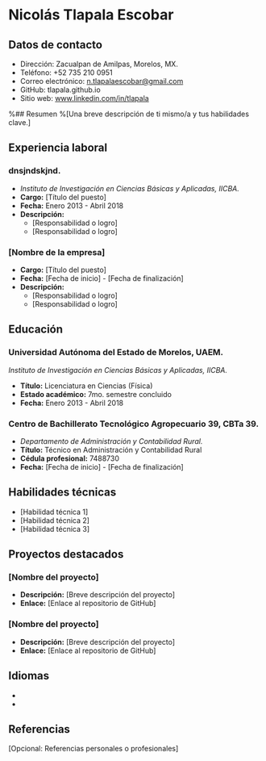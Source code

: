 # Nicolás Tlapala Escobar

## Datos de contacto
- Dirección: Zacualpan de Amilpas, Morelos, MX.
- Teléfono: +52 735 210 0951
- Correo electrónico: n.tlapalaescobar@gmail.com
- GitHub: tlapala.github.io
- Sitio web: www.linkedin.com/in/tlapala

%## Resumen
%[Una breve descripción de ti mismo/a y tus habilidades clave.]


## Experiencia laboral
### dnsjndskjnd.
- *Instituto de Investigación en Ciencias Básicas y Aplicadas, IICBA.*
- **Cargo:** [Título del puesto]
- **Fecha:** Enero 2013 - Abril 2018
- **Descripción:**
  - [Responsabilidad o logro]
  - [Responsabilidad o logro]

### [Nombre de la empresa]
- **Cargo:** [Título del puesto]
- **Fecha:** [Fecha de inicio] - [Fecha de finalización]
- **Descripción:**
  - [Responsabilidad o logro]
  - [Responsabilidad o logro]


## Educación
### Universidad Autónoma del Estado de Morelos, UAEM.
*Instituto de Investigación en Ciencias Básicas y Aplicadas, IICBA.*
- **Título:** Licenciatura en Ciencias (Física)
- **Estado académico:** 7mo. semestre concluido
- **Fecha:** Enero 2013 - Abril 2018

### Centro de Bachillerato Tecnológico Agropecuario 39, CBTa 39.
- *Departamento de Administración y Contabilidad Rural.*
- **Título:** Técnico en Administración y Contabilidad Rural
- **Cédula profesional:** 7488730
- **Fecha:** [Fecha de inicio] - [Fecha de finalización]

## Habilidades técnicas
- [Habilidad técnica 1]
- [Habilidad técnica 2]
- [Habilidad técnica 3]

## Proyectos destacados
### [Nombre del proyecto]
- **Descripción:** [Breve descripción del proyecto]
- **Enlace:** [Enlace al repositorio de GitHub]

### [Nombre del proyecto]
- **Descripción:** [Breve descripción del proyecto]
- **Enlace:** [Enlace al repositorio de GitHub]

## Idiomas
- [Idioma 1]: [Nivel]
- [Idioma 2]: [Nivel]

## Referencias
[Opcional: Referencias personales o profesionales]

